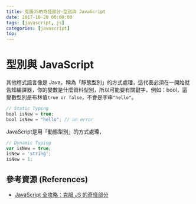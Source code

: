 ```yaml
---
title: 克服JS的奇怪部分-型別與 JavaScript
date: 2017-10-20 00:00:00
tags: [javascript, js]
categories: [javascript]
top:
---
```

# 型別與 JavaScript

其他程式語言像是 Java，稱為「靜態型別」的方式處理，這代表必須在一開始就告知編譯器，你的變數是什麼資料型別，所以可能要有關鍵字，例如：bool，這變數型別是布林值`true or false`，不會是字串`"hello"`。
```java
// Static Typing
bool isNew = true;
bool isNew = "hello"; // an error
```
JavaScript是用「動態型別」的方式處理，
```javascript
// Dynamic Typing
var isNew = true;
isNew = 'string';
isNew = 1;
```

## 參考資源 (References)
* [JavaScript 全攻略：克服 JS 的奇怪部分](https://www.udemy.com/javascriptjs/learn/v4/overview)